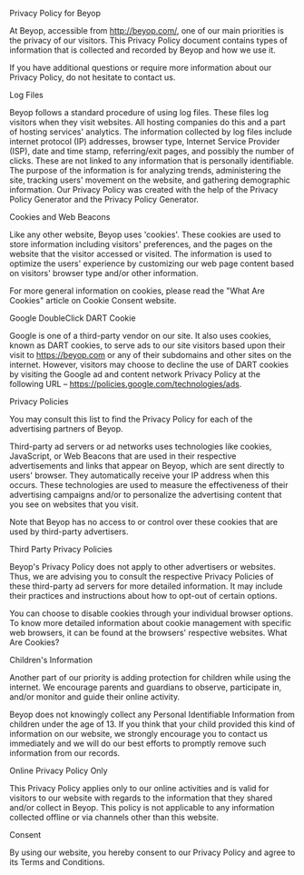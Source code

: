 
Privacy Policy for Beyop

At Beyop, accessible from http://beyop.com/, one of our main priorities is the privacy of our visitors. This Privacy Policy document contains types of information that is collected and recorded by Beyop and how we use it.

If you have additional questions or require more information about our Privacy Policy, do not hesitate to contact us.

Log Files

Beyop follows a standard procedure of using log files. These files log visitors when they visit websites. All hosting companies do this and a part of hosting services' analytics. The information collected by log files include internet protocol (IP) addresses, browser type, Internet Service Provider (ISP), date and time stamp, referring/exit pages, and possibly the number of clicks. These are not linked to any information that is personally identifiable. The purpose of the information is for analyzing trends, administering the site, tracking users' movement on the website, and gathering demographic information. Our Privacy Policy was created with the help of the Privacy Policy Generator and the Privacy Policy Generator.

Cookies and Web Beacons

Like any other website, Beyop uses 'cookies'. These cookies are used to store information including visitors' preferences, and the pages on the website that the visitor accessed or visited. The information is used to optimize the users' experience by customizing our web page content based on visitors' browser type and/or other information.

For more general information on cookies, please read the "What Are Cookies" article on Cookie Consent website.

Google DoubleClick DART Cookie

Google is one of a third-party vendor on our site. It also uses cookies, known as DART cookies, to serve ads to our site visitors based upon their visit to https://beyop.com or any of their subdomains and other sites on the internet. However, visitors may choose to decline the use of DART cookies by visiting the Google ad and content network Privacy Policy at the following URL – https://policies.google.com/technologies/ads.


Privacy Policies

You may consult this list to find the Privacy Policy for each of the advertising partners of Beyop.

Third-party ad servers or ad networks uses technologies like cookies, JavaScript, or Web Beacons that are used in their respective advertisements and links that appear on Beyop, which are sent directly to users' browser. They automatically receive your IP address when this occurs. These technologies are used to measure the effectiveness of their advertising campaigns and/or to personalize the advertising content that you see on websites that you visit.

Note that Beyop has no access to or control over these cookies that are used by third-party advertisers.

Third Party Privacy Policies

Beyop's Privacy Policy does not apply to other advertisers or websites. Thus, we are advising you to consult the respective Privacy Policies of these third-party ad servers for more detailed information. It may include their practices and instructions about how to opt-out of certain options. 

You can choose to disable cookies through your individual browser options. To know more detailed information about cookie management with specific web browsers, it can be found at the browsers' respective websites. What Are Cookies?

Children's Information

Another part of our priority is adding protection for children while using the internet. We encourage parents and guardians to observe, participate in, and/or monitor and guide their online activity.

Beyop does not knowingly collect any Personal Identifiable Information from children under the age of 13. If you think that your child provided this kind of information on our website, we strongly encourage you to contact us immediately and we will do our best efforts to promptly remove such information from our records.

Online Privacy Policy Only

This Privacy Policy applies only to our online activities and is valid for visitors to our website with regards to the information that they shared and/or collect in Beyop. This policy is not applicable to any information collected offline or via channels other than this website.

Consent

By using our website, you hereby consent to our Privacy Policy and agree to its Terms and Conditions.
